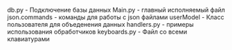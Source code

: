 db.py - Подключение базы данных
Main.py - главный исполняемый файл
json.commands - команды для работы с json файлами
userModel - Класс пользователя для объеденения данных
handlers.py - примеры использования обработчиков
keyboards.py - Файл со всеми клавиатурами
